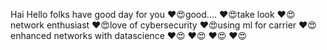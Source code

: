   Hai Hello folks have  good day for you
  ❤😍good....
  ❤️😍take look
  ❤️😍network enthusiast
  ❤️😍love of cybersecurity
  ❤️😍using ml for carrier
  ❤️😍enhanced networks with datascience
  ❤️😍
  ❤️😍
  ❤️😍
  ❤️😍
  
